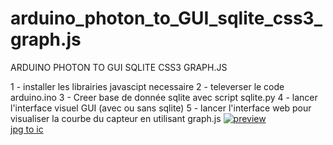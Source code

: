 # arduino_photon_to_GUI_sqlite_css3_graph.js
ARDUINO PHOTON TO GUI SQLITE CSS3 GRAPH.JS

1 - installer les librairies javascipt necessaire
2 - televerser le code arduino.ino
3 - Creer base de donnée sqlite avec script sqlite.py
4 - lancer l'interface visuel GUI (avec ou sans sqlite)
5 - lancer l'interface web pour visualiser la courbe du capteur en utilisant graph.js
<a href="https://ibb.co/vL9fRvN"><img src="https://i.ibb.co/p4qN5rH/preview.png" alt="preview" border="0"></a><br /><a target='_blank' href='https://fr.imgbb.com/'>jpg to ic</a><br />
